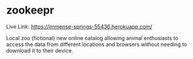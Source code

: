 # zookeepr
Live Link:  https://immense-springs-55436.herokuapp.com/

Local zoo (fictional) new online catalog allowing animal enthusiasts to access the data from different locations and browsers without needing to download it to their device.
